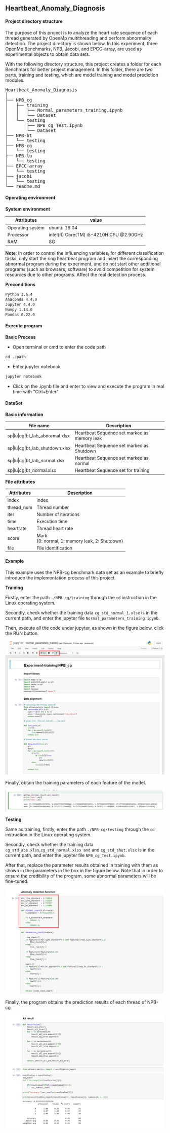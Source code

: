 ## Heartbeat_Anomaly_Diagnosis

#### Project directory structure

The purpose of this project is to analyze the heart rate sequence of each thread generated by OpenMp multithreading and perform abnormality detection. The project directory is shown below. In this experiment, three OpenMp Benchmarks, NPB, Jacobi, and EPCC-array, are used as experimental objects to obtain data sets.

With the following directory structure, this project creates a folder for each Benchmark for better project management. In this folder, there are two parts, training and testing, which are model training and model prediction modules.

<pre>
Heartbeat_Anomaly_Diagnosis
│
├── NPB_cg
│   ├── training
│   │   ├── Normal_parameters_training.ipynb
│   │   └── Dataset
│   └── testing
│       ├── NPB_cg_Test.ipynb
│       └── Dataset 
├── NPB-bt
│   └── testing
├── NPB-cg
│   └── testing
├── NPB-lu
│   └── testing
├── EPCC-array
│   └── testing
├── jacobi
│   └── testing
└── readme.md
</pre>




#### Operating environment

**System environment**

| Attributes       | value        |
| ---------------- | ------------ |
| Operating system | ubuntu 16.04 |
|Processor|intel(R) Core(TM) i5-4210H CPU @2.90GHz|
|RAM|8G|

**Note**: In order to control the influencing variables, for different classification tasks, only start the ring heartbeat program and insert the corresponding abnormal program during the experiment, and do not start other additional programs (such as browsers, software) to avoid competition for system resources due to other programs. Affect the real detection process.

**Preconditions**

```
Python 3.6.4
Anaconda 4.4.0
Jupyter 4.4.0
Numpy 1.14.0
Pandas 0.22.0
```



#### Execute program

**Basic Process**

* Open terminal or cmd to enter the code path

```python
cd ./path
```

* Enter jupyter notebook

```python
jupyter notebook
```

* Click on the .ipynb file and enter to view and execute the program in real time with "Ctrl+Enter"



#### DataSet

**Basic information**

| File name                        | Description                                  |
| -------------------------------- | -------------------------------------------- |
| sp\|lu\|cg\|bt_lab_abnormal.xlsx | Heartbeat Sequence set marked as memory leak |
| sp\|lu\|cg\|bt_lab_shutdown.xlsx | Heartbeat Sequence set marked as Shutdown    |
| sp\|lu\|cg\|bt_lab_normal.xlsx   | Heartbeat Sequence set marked as normal      |
| sp\|lu\|cg\|bt_normal.xlsx       | Heartbeat Sequence set for training          |

**File attributes**

| Attributes | Description                                         |
| ---------- | --------------------------------------------------- |
| index      | index                                               |
| thread_num | Thread number                                       |
| iter       | Number of iterations                                |
| time       | Execution time                                      |
| heartrate  | Thread heart rate                                   |
| score      | Mark <br/> (0: normal, 1: memory leak, 2: Shutdown) |
| file       | File identification                                 |



#### Example

This example uses the NPB-cg benchmark data set as an example to briefly introduce the implementation process of this project.

**Training**

Firstly, enter the path ```./NPB-cg/training``` through the ```cd``` instruction in the Linux operating system. 

Secondly, check whether the training data ```cg_std_normal_1.xlsx``` is in the current path, and enter the jupyter file ```Normal_parameters_training.ipynb```.

Then, execute all the code under jupyter, as shown in the figure below, click the RUN button.

![](./img/1.png)

Finally, obtain the training parameters of each feature of the model.

![](./img/2.png)

**Testing**

Same as training, firstly, enter the path ```./NPB-cg/testing``` through the ```cd``` instruction in the Linux operating system. 

Secondly, check whether the training data ```cg_std_abs.xlsx```,```cg_std_normal.xlsx and``` and ```cg_std_shut.xlsx``` is in the current path, and enter the jupyter file ```NPB_cg_Test.ipynb```.

After that, replace the parameter results obtained in training with them as shown in the parameters in the box in the figure below. Note that in order to ensure the credibility of the program, some abnormal parameters will be fine-tuned.

![](./img/3.png)

Finally, the program obtains the prediction results of each thread of NPB-cg.

![](./img/4.png)